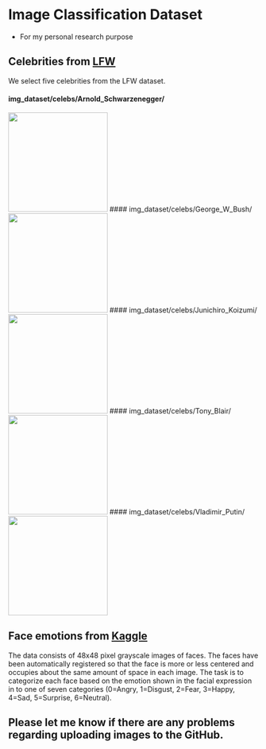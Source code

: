 # Image Classification Dataset
- For my personal research purpose

## Celebrities from [LFW](http://vis-www.cs.umass.edu/lfw/)
We select five celebrities from the LFW dataset. 
#### img_dataset/celebs/Arnold_Schwarzenegger/
<img src = https://github.com/sjchoi86/img_dataset/blob/master/celebs/Arnold_Schwarzenegger/Arnold_Schwarzenegger_0001.jpg width="200" height="200" />
#### img_dataset/celebs/George_W_Bush/
<img src = https://github.com/sjchoi86/img_dataset/blob/master/celebs/George_W_Bush/George_W_Bush_0001.jpg width="200" height="200" />
#### img_dataset/celebs/Junichiro_Koizumi/
<img src = https://github.com/sjchoi86/img_dataset/blob/master/celebs/Junichiro_Koizumi/Junichiro_Koizumi_0001.jpg width="200" height="200" />
#### img_dataset/celebs/Tony_Blair/
<img src = https://github.com/sjchoi86/img_dataset/blob/master/celebs/Tony_Blair/Tony_Blair_0001.jpg width="200" height="200" />
#### img_dataset/celebs/Vladimir_Putin/
<img src = https://github.com/sjchoi86/img_dataset/blob/master/celebs/Vladimir_Putin/Vladimir_Putin_0001.jpg width="200" height="200" />

## Face emotions from [Kaggle](https://www.kaggle.com/c/challenges-in-representation-learning-facial-expression-recognition-challenge/data)
The data consists of 48x48 pixel grayscale images of faces. The faces have been automatically registered so that the face is more or less centered and occupies about the same amount of space in each image. The task is to categorize each face based on the emotion shown in the facial expression in to one of seven categories (0=Angry, 1=Disgust, 2=Fear, 3=Happy, 4=Sad, 5=Surprise, 6=Neutral).

## Please let me know if there are any problems regarding uploading images to the GitHub. 
